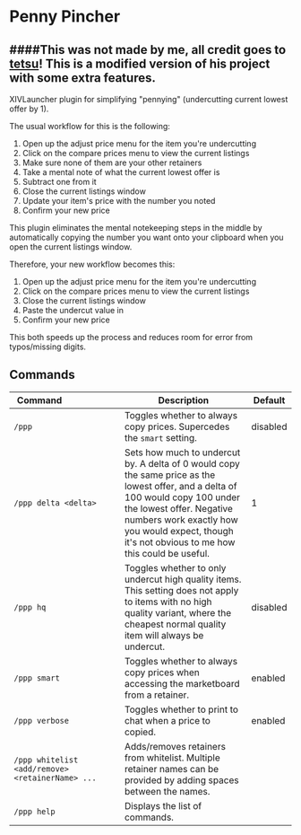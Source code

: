 # Penny Pincher
####This was not made by me, all credit goes to [tetsu](#https://github.com/tesu/PennyPincher)! This is a modified version of his project with some extra features.
---

XIVLauncher plugin for simplifying "pennying" (undercutting current lowest offer by 1).

The usual workflow for this is the following:
1. Open up the adjust price menu for the item you're undercutting
2. Click on the compare prices menu to view the current listings
3. Make sure none of them are your other retainers
4. Take a mental note of what the current lowest offer is
5. Subtract one from it
6. Close the current listings window
7. Update your item's price with the number you noted
8. Confirm your new price

This plugin eliminates the mental notekeeping steps in the middle by automatically copying the number you want onto your clipboard when you open the current listings window.

Therefore, your new workflow becomes this:
1. Open up the adjust price menu for the item you're undercutting
2. Click on the compare prices menu to view the current listings
3. Close the current listings window
4. Paste the undercut value in
5. Confirm your new price

This both speeds up the process and reduces room for error from typos/missing digits.

## Commands
| Command&nbsp;&nbsp;&nbsp;&nbsp;&nbsp;&nbsp;&nbsp;&nbsp;&nbsp;&nbsp;&nbsp;&nbsp;&nbsp;&nbsp;&nbsp;&nbsp;&nbsp;&nbsp;&nbsp;&nbsp;&nbsp; | Description | Default |
|---------|-------------|---------|
|`/ppp`|Toggles whether to always copy prices. Supercedes the `smart` setting. |disabled|
|`/ppp delta <delta>`|Sets how much to undercut by. A delta of 0 would copy the same price as the lowest offer, and a delta of 100 would copy 100 under the lowest offer. Negative numbers work exactly how you would expect, though it's not obvious to me how this could be useful.|1|
|`/ppp hq`|Toggles whether to only undercut high quality items. This setting does not apply to items with no high quality variant, where the cheapest normal quality item will always be undercut.|disabled|
|`/ppp smart`|Toggles whether to always copy prices when accessing the marketboard from a retainer.|enabled|
|`/ppp verbose`|Toggles whether to print to chat when a price to copied.|enabled|
|`/ppp whitelist <add/remove> <retainerName> ...`|Adds/removes retainers from whitelist. Multiple retainer names can be provided by adding spaces between the names.|
|`/ppp help`|Displays the list of commands.||
